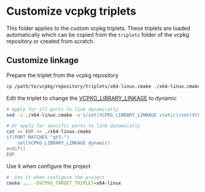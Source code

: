 # Customize vcpkg triplets

This folder applies to the custom vcpkg triplets. These triplets are loaded automatically which can be copied from the `triplets` folder of the vcpkg repository or created from scratch.

## Customize linkage

Prepare the triplet from the vcpkg repository

```bash
cp /path/to/vcpkg/repository/triplets/x64-linux.cmake ./x64-linux.cmake
```

Edit the triplet to change the [VCPKG_LIBRARY_LINKAGE](https://learn.microsoft.com/en-us/vcpkg/users/triplets) to dynamic

```bash
# Apply for all ports to link dynamically
sed -i ./x64-linux.cmake -e's/set(VCPKG_LIBRARY_LINKAGE static)/set(VCPKG_LIBRARY_LINKAGE dynamic)/g'

# Or apply for specific ports to link dynamically
cat << EOF >> ./x64-linux.cmake
if(PORT MATCHES "qt5-")
    set(VCPKG_LIBRARY_LINKAGE dynamic)
endif()
EOF
```

Use it when configure the project

```bash
#  Use it when configure the project
cmake ... -DVCPKG_TARGET_TRIPLET=x64-linux
```

